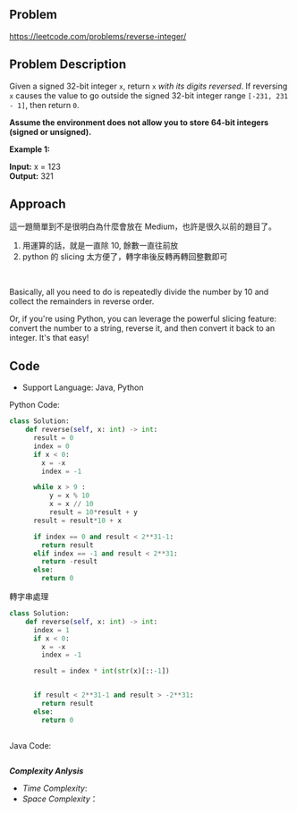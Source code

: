 ## Problem

https://leetcode.com/problems/reverse-integer/

## Problem Description

Given a signed 32-bit integer `x`, return `x` *with its digits reversed*. If reversing `x` causes the value to go outside the signed 32-bit integer range `[-231, 231 - 1]`, then return `0`.

**Assume the environment does not allow you to store 64-bit integers (signed or unsigned).**

**Example 1:**

**Input:** x = 123 </br>
**Output:** 321



## Approach
這一題簡單到不是很明白為什麼會放在 Medium，也許是很久以前的題目了。
1. 用運算的話，就是一直除 10, 餘數一直往前放
2. python 的 slicing 太方便了，轉字串後反轉再轉回整數即可

<br>

Basically, all you need to do is repeatedly divide the number by 10 and collect the remainders in reverse order.

Or, if you're using Python, you can leverage the powerful slicing feature: convert the number to a string, reverse it, and then convert it back to an integer. It's that easy!

## Code

- Support Language: Java, Python

Python Code:

```py
class Solution:
    def reverse(self, x: int) -> int:
      result = 0
      index = 0
      if x < 0:
        x = -x
        index = -1

      while x > 9 :
          y = x % 10
          x = x // 10
          result = 10*result + y
      result = result*10 + x

      if index == 0 and result < 2**31-1:
        return result
      elif index == -1 and result < 2**31:
        return -result
      else:
        return 0
```
轉字串處理
```py
class Solution:
    def reverse(self, x: int) -> int:      
      index = 1
      if x < 0:
        x = -x
        index = -1

      result = index * int(str(x)[::-1])


      if result < 2**31-1 and result > -2**31:
        return result
      else:
        return 0
      
```


Java Code:

```

```

**_Complexity Anlysis_**

- _Time Complexity_: 
- _Space Complexity_：
